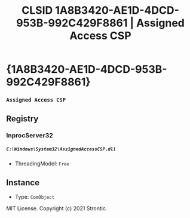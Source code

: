 ﻿---
title: "CLSID 1A8B3420-AE1D-4DCD-953B-992C429F8861 | Assigned Access CSP"
excerpt: What is COM-Object CLSID 1A8B3420-AE1D-4DCD-953B-992C429F8861?
---

# {1A8B3420-AE1D-4DCD-953B-992C429F8861}

### `Assigned Access CSP`

## Registry


### InprocServer32

##### `C:\Windows\System32\AssignedAccessCSP.dll`
* ThreadingModel: `Free`

## Instance

* Type: `ComObject`

MIT License. Copyright (c) 2021 Strontic.


